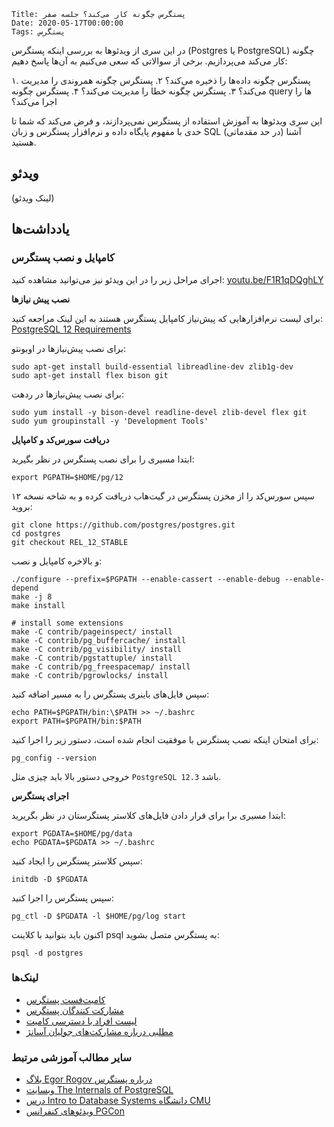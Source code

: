    Title: پستگرس چگونه کار می‌کند؟ جلسه صفر
    Date: 2020-05-17T00:00:00
    Tags: پستگرس


در این سری از ویدئوها به بررسی اینکه پستگرس (Postgres یا PostgreSQL) چگونه کار می‌کند می‌پردازیم. برخی از سوالاتی که سعی می‌کنیم به آن‌ها پاسخ دهیم:

۱. پستگرس چگونه داده‌ها را ذخیره می‌کند؟
۲. پستگرس چگونه همروندی را مدیریت می‌کند؟
۳. پستگرس چگونه خطا را مدیریت می‌کند؟
۴. پستگرس چگونه query ها را اجرا می‌کند؟

این سری ویدئوها به آموزش استفاده از پستگرس نمی‌پردازند، و فرض می‌کند که شما تا حدی با مفهوم پایگاه داده و نرم‌افزار پستگرس و زبان SQL (در حد مقدماتی) آشنا هستید.

<!-- more -->

## ویدئو

(لینک ویدئو)

## یادداشت‌ها

### کامپایل و نصب پستگرس

اجرای مراحل زیر را در این ویدئو نیز می‌توانید مشاهده کنید: [youtu.be/F1R1qDQghLY](https://youtu.be/F1R1qDQghLY)

**نصب پیش نیازها**

برای لیست نرم‌افزارهایی که پیش‌نیاز کامپایل پستگرس هستند به این لینک مراجعه کنید:
[PostgreSQL 12 Requirements](https://www.postgresql.org/docs/12/install-requirements.html)

برای نصب پیش‌نیازها در اوبونتو:

```
sudo apt-get install build-essential libreadline-dev zlib1g-dev
sudo apt-get install flex bison git
```

برای نصب پیش‌نیازها در ردهت:

```
sudo yum install -y bison-devel readline-devel zlib-devel flex git
sudo yum groupinstall -y 'Development Tools'
```

**دریافت سورس‌کد و کامپایل**

ابتدا مسیری را برای نصب پستگرس در نظر بگیرید:

```
export PGPATH=$HOME/pg/12
```

سپس سورس‌کد را از مخزن پستگرس در گیت‌هاب دریافت کرده و به شاخه نسخه ۱۲ بروید:

```
git clone https://github.com/postgres/postgres.git
cd postgres
git checkout REL_12_STABLE
```

و بالاخره کامپایل و نصب:

```
./configure --prefix=$PGPATH --enable-cassert --enable-debug --enable-depend
make -j 8
make install

# install some extensions
make -C contrib/pageinspect/ install
make -C contrib/pg_buffercache/ install
make -C contrib/pg_visibility/ install
make -C contrib/pgstattuple/ install
make -C contrib/pg_freespacemap/ install
make -C contrib/pgrowlocks/ install
```

سپس فایل‌های باینری پستگرس را به مسیر اضافه کنید:

```
echo PATH=$PGPATH/bin:\$PATH >> ~/.bashrc
export PATH=$PGPATH/bin:$PATH
```

برای امتحان اینکه نصب پستگرس با موفقیت انجام شده است، دستور زیر را اجرا کنید:

```
pg_config --version
```

خروجی دستور بالا باید چیزی مثل `PostgreSQL 12.3` باشد.

**اجرای پستگرس**

ابتدا مسیری برا برای قرار دادن فایل‌های کلاستر پستگرستان در نظر بگریرید:

```
export PGDATA=$HOME/pg/data
echo PGDATA=$PGDATA >> ~/.bashrc
```

سپس کلاستر پستگرس را ایجاد کنید:

```
initdb -D $PGDATA
```

سپس پستگرس را اجرا کنید:

```
pg_ctl -D $PGDATA -l $HOME/pg/log start
```

اکنون باید بتوانید با کلاینت psql به پستگرس متصل بشوید:

```
psql -d postgres
```

### لینک‌ها

* [کامیت‌فست پستگرس](https://wiki.postgresql.org/wiki/CommitFest)
* [مشارکت کنندگان پستگرس](https://www.postgresql.org/community/contributors/)
* [لیست افراد با دسترسی کامیت](https://wiki.postgresql.org/wiki/Committers)
* [مطلبی درباره مشارکت‌های جولیان آسانژ](http://herraiz.org/blog/2011/07/07/software-projects-alzheimer-julian-assanges-lost-contributions/)


### سایر مطالب آموزشی مرتبط
* [بلاگ Egor Rogov درباره پستگرس](https://habr.com/en/users/erogov/posts/)
* [وبسایت The Internals of PostgreSQL](http://www.interdb.jp/pg/)
* [درس Intro to Database Systems دانشگاه CMU](https://www.youtube.com/playlist?list=PLSE8ODhjZXjbohkNBWQs_otTrBTrjyohi)
* [ویدئوهای کنفرانس PGCon](https://www.youtube.com/channel/UCer4R0y7DrLsOXo-bI71O6A/videos)


